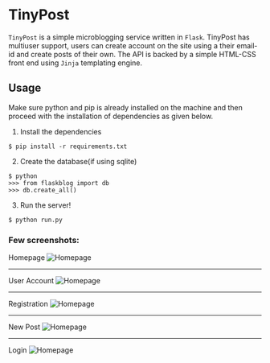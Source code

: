 # TinyPost

`TinyPost` is a simple microblogging service written in `Flask`. TinyPost has multiuser support, users can create account on the site using a their email-id and create posts of their own. The API is backed by a simple HTML-CSS front end using `Jinja` templating engine.

## Usage

Make sure python and pip is already installed on the machine and then proceed with the installation of dependencies as given below. 

1. Install the dependencies
```
$ pip install -r requirements.txt
```

2. Create the database(if using sqlite)
```
$ python
>>> from flaskblog import db
>>> db.create_all()
```

3. Run the server!
```
$ python run.py
```

### Few screenshots:

Homepage
![Homepage](https://github.com/maneeshpm/quizzer/blob/master/examples/1.png?raw=true)
_____________________________________________________________________________________

User Account
![Homepage](https://github.com/maneeshpm/quizzer/blob/master/examples/5.png?raw=true)
_____________________________________________________________________________________

Registration
![Homepage](https://github.com/maneeshpm/quizzer/blob/master/examples/3.png?raw=true)
_____________________________________________________________________________________

New Post
![Homepage](https://github.com/maneeshpm/quizzer/blob/master/examples/2.png?raw=true)
_____________________________________________________________________________________

Login
![Homepage](https://github.com/maneeshpm/quizzer/blob/master/examples/4.png?raw=true)